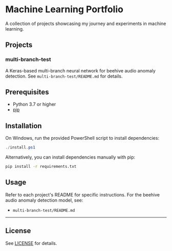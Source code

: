 # Machine Learning Portfolio

A collection of projects showcasing my journey and experiments in machine learning.

## Projects

### multi-branch-test

A Keras-based multi-branch neural network for beehive audio anomaly detection. See `multi-branch-test/README.md` for details.

## Prerequisites

- Python 3.7 or higher
- [pip](https://pip.pypa.io/en/stable/)

## Installation

On Windows, run the provided PowerShell script to install dependencies:

```powershell
./install.ps1
```

Alternatively, you can install dependencies manually with pip:

```bash
pip install -r requirements.txt
```

## Usage

Refer to each project's README for specific instructions. For the beehive audio anomaly detection model, see:

- `multi-branch-test/README.md`

---

## License

See [LICENSE](LICENSE) for details.
